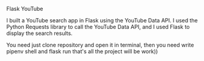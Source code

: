 Flask YouTube 


I built a YouTube search app in Flask using the YouTube Data API. I used the Python Requests library to call the YouTube Data API, and I used Flask to display the search results.

You need just clone repository and open it in terminal, then you need write pipenv shell and flask run that's all the project will be work))
